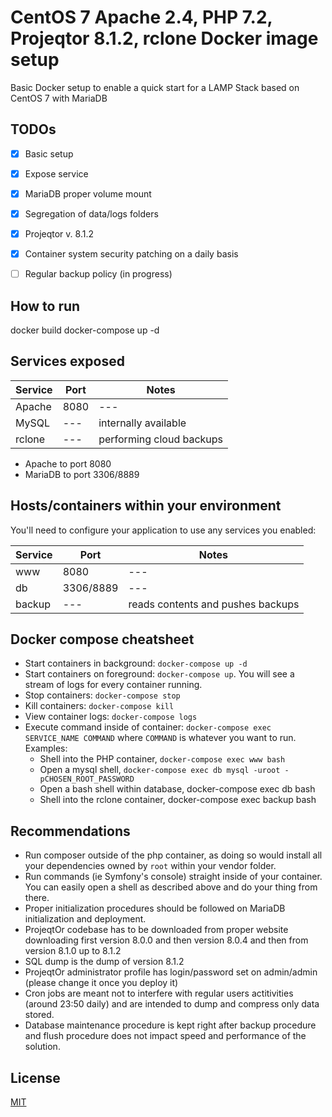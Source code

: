 # CentOS 7 Apache 2.4, PHP 7.2, Projeqtor 8.1.2, rclone Docker image setup

Basic Docker setup to enable a quick start for a LAMP Stack based on CentOS 7 with MariaDB

## TODOs

- [x] Basic setup
- [x] Expose service
- [x] MariaDB proper volume mount
- [x] Segregation of data/logs folders
- [x] Projeqtor v. 8.1.2
- [x] Container system security patching on a daily basis
- [ ] Regular backup policy (in progress)
 
 
## How to run

docker build
docker-compose up -d

## Services exposed

| Service | Port | Notes |
| --- | --- | --- |
| Apache | 8080 | --- |
| MySQL | --- | internally available |
| rclone | --- | performing cloud backups |

  * Apache to port 8080
  * MariaDB to port 3306/8889

## Hosts/containers within your environment

You'll need to configure your application to use any services you enabled:

| Service | Port | Notes |
| --- | --- | --- |
| www | 8080 | --- |
| db | 3306/8889 | --- |
| backup | --- | reads contents and pushes backups |

## Docker compose cheatsheet

  * Start containers in background: `docker-compose up -d`
  * Start containers on foreground: `docker-compose up`. You will see a stream of logs for every container running.
  * Stop containers: `docker-compose stop`
  * Kill containers: `docker-compose kill`
  * View container logs: `docker-compose logs`
  * Execute command inside of container: `docker-compose exec SERVICE_NAME COMMAND` where `COMMAND` is whatever you want to run. Examples:
    * Shell into the PHP container, `docker-compose exec www bash`
    * Open a mysql shell, `docker-compose exec db mysql -uroot -pCHOSEN_ROOT_PASSWORD`
    * Open a bash shell within database, docker-compose exec db bash
    * Shell into the rclone container, docker-compose exec backup bash

## Recommendations

  * Run composer outside of the php container, as doing so would install all your dependencies owned by `root` within your vendor folder.
  * Run commands (ie Symfony's console) straight inside of your container. You can easily open a shell as described above and do your thing from there.
  * Proper initialization procedures should be followed on MariaDB initialization and deployment.
  * ProjeqtOr codebase has to be downloaded from proper website downloading first version 8.0.0 and then version 8.0.4 and then from version 8.1.0 up to 8.1.2
  * SQL dump is the dump of version 8.1.2
  * ProjeqtOr administrator profile has login/password set on admin/admin (please change it once you deploy it)
  * Cron jobs are meant not to interfere with regular users actitivities (around 23:50 daily) and are intended to dump and compress only data stored.
  * Database maintenance procedure is kept right after backup procedure and flush procedure does not impact speed and performance of the solution.

## License
[MIT](/LICENSE)
